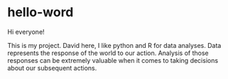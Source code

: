 # hello-word
Hi everyone!

This is my project.
David here, I like python and R for data analyses.
Data represents the response of the world to our action.
Analysis of those responses can be extremely valuable when it comes to taking decisions about our subsequent actions.
